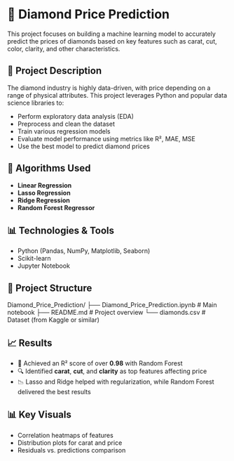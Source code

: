 # 💎 Diamond Price Prediction

This project focuses on building a machine learning model to accurately predict the prices of diamonds based on key features such as carat, cut, color, clarity, and other characteristics.

## 📌 Project Description

The diamond industry is highly data-driven, with price depending on a range of physical attributes. This project leverages Python and popular data science libraries to:

- Perform exploratory data analysis (EDA)
- Preprocess and clean the dataset
- Train various regression models
- Evaluate model performance using metrics like R², MAE, MSE
- Use the best model to predict diamond prices

## 🧠 Algorithms Used

- **Linear Regression**
- **Lasso Regression**
- **Ridge Regression**
- **Random Forest Regressor**

## 📊 Technologies & Tools

- Python (Pandas, NumPy, Matplotlib, Seaborn)
- Scikit-learn
- Jupyter Notebook

## 📁 Project Structure

Diamond\_Price\_Prediction/
├── Diamond\_Price\_Prediction.ipynb  # Main notebook
├── README.md                       # Project overview
└── diamonds.csv                    # Dataset (from Kaggle or similar)


## 📈 Results

* 📌 Achieved an R² score of over **0.98** with Random Forest
* 🔍 Identified **carat**, **cut**, and **clarity** as top features affecting price
* 📉 Lasso and Ridge helped with regularization, while Random Forest delivered the best results

## 📊 Key Visuals

* Correlation heatmaps of features
* Distribution plots for carat and price
* Residuals vs. predictions comparison

